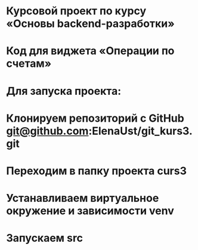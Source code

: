 # Курсовой проект по курсу «Основы backend-разработки»

# Код для виджета «Операции по счетам»

# Для запуска проекта:

# Клонируем репозиторий с GitHub git@github.com:ElenaUst/git_kurs3.git

# Переходим в папку проекта curs3

# Устанавливаем виртуальное окружение и зависимости venv

# Запускаем src
